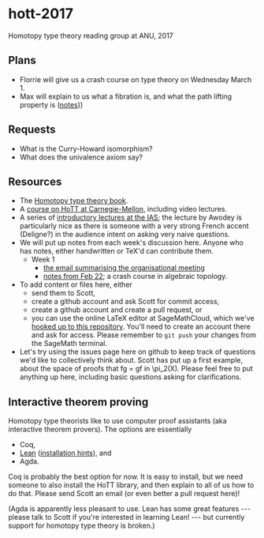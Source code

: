 # hott-2017
Homotopy type theory reading group at ANU, 2017

Plans
---

* Florrie will give us a crash course on type theory on Wednesday March 1.
* Max will explain to us what a fibration is, and what the path lifting property is ([notes](https://github.com/semorrison/hott-2017/blob/master/notes/week-1/fibrations.tex)))

Requests
---

* What is the Curry-Howard isomorphism?
* What does the univalence axiom say?

Resources
---

* The [Homotopy type theory book](https://homotopytypetheory.org/book/).
* A [course on HoTT at Carnegie-Mellon](http://www.cs.cmu.edu/~rwh/courses/hott/), including video lectures.
* A series of [introductory lectures at the IAS](https://video.ias.edu/univalent/); the lecture by Awodey is particularly nice as there is someone with a very strong French accent (Deligne?) in the audience intent on asking very naive questions.
* We will put up notes from each week's discussion here. Anyone who has notes, either handwritten or TeX'd can contribute them.
    * Week 1
        * [the email summarising the organisational meeting](https://github.com/semorrison/hott-2017/blob/master/notes/week-1/organisational-meeting.md)
        * [notes from Feb 22](https://github.com/semorrison/hott-2017/blob/master/notes/week-1/2017-02-22_algebraic-topology.pdf); a crash course in algebraic topology.
* To add content or files here, either
    * send them to Scott,
    * create a github account and ask Scott for commit access, 
    * create a github account and create a pull request, or
    * you can use the online LaTeX editor at SageMathCloud, which we've [hooked up to this repository](https://cloud.sagemath.com/projects/73ac273c-acff-45e1-b1ab-c4e55ae33e5f/files/hott-2017/). You'll need to create an account there and ask for access. Please remember to `git push` your changes from the SageMath terminal.
* Let's try using the issues page here on github to keep track of questions we'd like to collectively think about. Scott has put up a first example, about the space of proofs that fg = gf in \pi_2(X). Please feel free to put anything up here, including basic questions asking for clarifications.

Interactive theorem proving
---

Homotopy type theorists like to use computer proof assistants (aka interactive theorem provers). The options are essentially
* Coq,
* [Lean](https://leanprover.github.io/) ([installation hints](https://github.com/semorrison/proof/blob/master/getting-started.md)), and
* Agda.

Coq is probably the best option for now. It is easy to install, but we need someone to also install the HoTT library, and then explain to all of us how to do that. Please send Scott an email (or even better a pull request here)!

(Agda is apparently less pleasant to use. Lean has some great features --- please talk to Scott if you're interested in learning Lean! --- but currently support for homotopy type theory is broken.)
